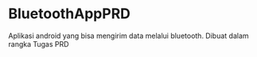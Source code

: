 # BluetoothAppPRD
Aplikasi android yang bisa mengirim data melalui bluetooth. Dibuat dalam rangka Tugas PRD
